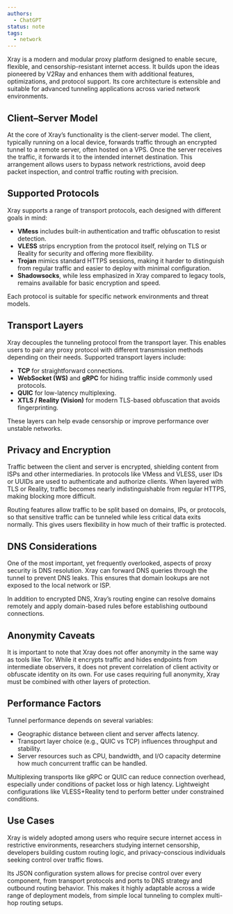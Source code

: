 ```yaml
---
authors:
  - ChatGPT
status: note
tags:
  - network
---
```


Xray is a modern and modular proxy platform designed to enable secure, flexible, and censorship-resistant internet access. It builds upon the ideas pioneered by V2Ray and enhances them with additional features, optimizations, and protocol support. Its core architecture is extensible and suitable for advanced tunneling applications across varied network environments.

## Client–Server Model

At the core of Xray’s functionality is the client-server model. The client, typically running on a local device, forwards traffic through an encrypted tunnel to a remote server, often hosted on a VPS. Once the server receives the traffic, it forwards it to the intended internet destination. This arrangement allows users to bypass network restrictions, avoid deep packet inspection, and control traffic routing with precision.

## Supported Protocols

Xray supports a range of transport protocols, each designed with different goals in mind:

- **VMess** includes built-in authentication and traffic obfuscation to resist detection.
- **VLESS** strips encryption from the protocol itself, relying on TLS or Reality for security and offering more flexibility.
- **Trojan** mimics standard HTTPS sessions, making it harder to distinguish from regular traffic and easier to deploy with minimal configuration.
- **Shadowsocks**, while less emphasized in Xray compared to legacy tools, remains available for basic encryption and speed.

Each protocol is suitable for specific network environments and threat models.

## Transport Layers

Xray decouples the tunneling protocol from the transport layer. This enables users to pair any proxy protocol with different transmission methods depending on their needs. Supported transport layers include:

- **TCP** for straightforward connections.
- **WebSocket (WS)** and **gRPC** for hiding traffic inside commonly used protocols.
- **QUIC** for low-latency multiplexing.
- **XTLS / Reality (Vision)** for modern TLS-based obfuscation that avoids fingerprinting.

These layers can help evade censorship or improve performance over unstable networks.

## Privacy and Encryption

Traffic between the client and server is encrypted, shielding content from ISPs and other intermediaries. In protocols like VMess and VLESS, user IDs or UUIDs are used to authenticate and authorize clients. When layered with TLS or Reality, traffic becomes nearly indistinguishable from regular HTTPS, making blocking more difficult.

Routing features allow traffic to be split based on domains, IPs, or protocols, so that sensitive traffic can be tunneled while less critical data exits normally. This gives users flexibility in how much of their traffic is protected.

## DNS Considerations

One of the most important, yet frequently overlooked, aspects of proxy security is DNS resolution. Xray can forward DNS queries through the tunnel to prevent DNS leaks. This ensures that domain lookups are not exposed to the local network or ISP.

In addition to encrypted DNS, Xray’s routing engine can resolve domains remotely and apply domain-based rules before establishing outbound connections.

## Anonymity Caveats

It is important to note that Xray does not offer anonymity in the same way as tools like Tor. While it encrypts traffic and hides endpoints from intermediate observers, it does not prevent correlation of client activity or obfuscate identity on its own. For use cases requiring full anonymity, Xray must be combined with other layers of protection.

## Performance Factors

Tunnel performance depends on several variables:

- Geographic distance between client and server affects latency.
- Transport layer choice (e.g., QUIC vs TCP) influences throughput and stability.
- Server resources such as CPU, bandwidth, and I/O capacity determine how much concurrent traffic can be handled.

Multiplexing transports like gRPC or QUIC can reduce connection overhead, especially under conditions of packet loss or high latency. Lightweight configurations like VLESS+Reality tend to perform better under constrained conditions.

## Use Cases

Xray is widely adopted among users who require secure internet access in restrictive environments, researchers studying internet censorship, developers building custom routing logic, and privacy-conscious individuals seeking control over traffic flows.

Its JSON configuration system allows for precise control over every component, from transport protocols and ports to DNS strategy and outbound routing behavior. This makes it highly adaptable across a wide range of deployment models, from simple local tunneling to complex multi-hop routing setups.
